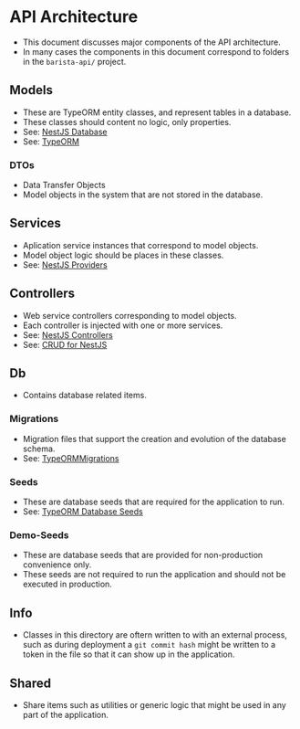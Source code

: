 # API Architecture
* This document discusses major components of the API architecture.
* In many cases the components in this document correspond to folders in the `barista-api/` project.
## Models
* These are TypeORM entity classes, and represent tables in a database.
* These classes should content no logic, only properties.
* See: [NestJS Database](https://docs.nestjs.com/techniques/database)
* See: [TypeORM](https://docs.nestjs.com/recipes/sql-typeorm)
### DTOs
* Data Transfer Objects
* Model objects in the system that are not stored in the database.
## Services
* Aplication service instances that correspond to model objects.
* Model object logic should be places in these classes.
* See: [NestJS Providers](https://docs.nestjs.com/providers)
## Controllers
* Web service controllers corresponding to model objects.
* Each controller is injected with one or more services.
* See: [NestJS Controllers](https://docs.nestjs.com/controllers)
* See: [CRUD for NestJS](https://docs.nestjs.com/recipes/crud)
## Db
* Contains database related items.
### Migrations
* Migration files that support the creation and evolution of the database schema.
* See: [TypeORMMigrations](https://typeorm.io/#/migrations)
### Seeds
* These are database seeds that are required for the application to run.
* See: [TypeORM Database Seeds](https://medium.com/@bansalsushil_34403/how-to-seed-typeorm-d9637a5948cc)
### Demo-Seeds
* These are database seeds that are provided for non-production convenience only.
* These seeds are not required to run the application and should not be executed in production.
## Info
* Classes in this directory are oftern written to with an external process, such as during deployment a `git commit hash` might be written to a token in the file so that it can show up in the application.
## Shared
* Share items such as utilities or generic logic that might be used in any part of the application.